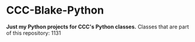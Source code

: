 # CCC-Blake-Python
**Just my Python projects for CCC's Python classes.**
Classes that are part of this repository: 1131
